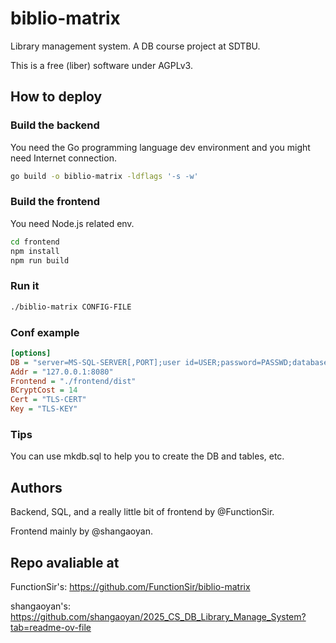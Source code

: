 <!--
 * @Author: FunctionSir
 * @License: AGPLv3
 * @Date: 2025-06-21 11:42:21
 * @LastEditTime: 2025-06-23 10:39:54
 * @LastEditors: FunctionSir
 * @Description: -
 * @FilePath: /biblio-matrix/README.md
-->
# biblio-matrix

Library management system. A DB course project at SDTBU.

This is a free (liber) software under AGPLv3.

## How to deploy

### Build the backend

You need the Go programming language dev environment and you might need Internet connection.

``` bash
go build -o biblio-matrix -ldflags '-s -w'
```

### Build the frontend

You need Node.js related env.

``` bash
cd frontend
npm install
npm run build
```

### Run it

``` bash
./biblio-matrix CONFIG-FILE
```

### Conf example

``` ini
[options]
DB = "server=MS-SQL-SERVER[,PORT];user id=USER;password=PASSWD;database=DB"
Addr = "127.0.0.1:8080"
Frontend = "./frontend/dist"
BCryptCost = 14
Cert = "TLS-CERT"
Key = "TLS-KEY"
```

### Tips

You can use mkdb.sql to help you to create the DB and tables, etc.

## Authors

Backend, SQL, and a really little bit of frontend by @FunctionSir.

Frontend mainly by @shangaoyan.

## Repo avaliable at

FunctionSir's: <https://github.com/FunctionSir/biblio-matrix>

shangaoyan's: <https://github.com/shangaoyan/2025_CS_DB_Library_Manage_System?tab=readme-ov-file>
